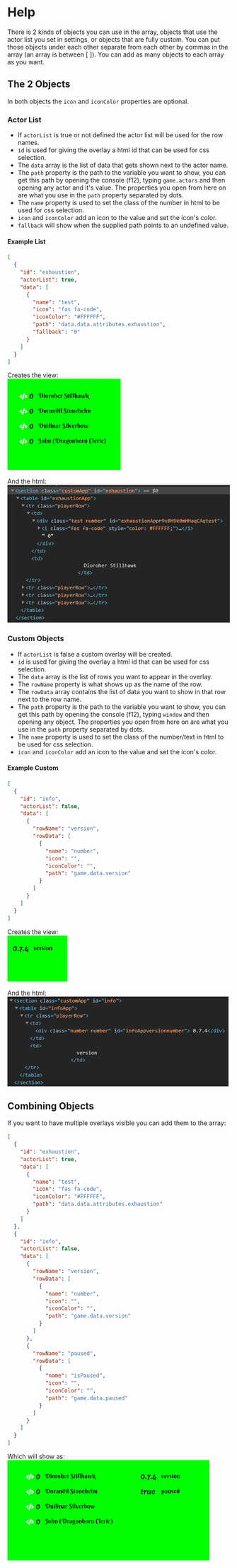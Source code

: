 # Help

There is 2 kinds of objects you can use in the array, objects that use the actor list you set in settings, or objects that are fully custom.
You can put those objects under each other separate from each other by commas in the array (an array is between [ ]). You can add as many objects to each array as you want.

## The 2 Objects

In both objects the `icon` and `iconColor` properties are optional.

### Actor List

* If `actorList` is true or not defined the actor list will be used for the row names.
* `id` is used for giving the overlay a html id that can be used for css selection.
* The `data` array is the list of data that gets shown next to the actor name.
* The `path` property is the path to the variable you want to show, you can get this path by opening the console (f12), typing `game.actors` and then opening any actor and it's value. The properties you open from here on are what you use in the `path` property separated by dots.
* The `name` property is used to set the class of the number in html to be used for css selection.
* `icon` and `iconColor` add an icon to the value and set the icon's color.
* `fallback` will show when the supplied path points to an undefined value.

#### Example List

```json
[
  {
    "id": "exhaustion",
    "actorList": true,
    "data": [
      {
        "name": "test",
        "icon": "fas fa-code",
        "iconColor": "#FFFFFF",
        "path": "data.data.attributes.exhaustion",
        "fallback": "0"
      }
    ]
  }
]
```

Creates the view:  
![image](image/example/1603116294166.png)

And the html:  
![image](image/example/1603116322047.png)

### Custom Objects

* If `actorList` is false a custom overlay will be created.
* `id` is used for giving the overlay a html id that can be used for css selection.
* The `data` array is the list of rows you want to appear in the overlay.
* The `rowName` property is what shows up as the name of the row.
* The `rowData` array contains the list of data you want to show in that row next to the row name.
* The `path` property is the path to the variable you want to show, you can get this path by opening the console (f12), typing `window` and then opening any object. The properties you open from here on are what you use in the `path` property separated by dots.
* The `name` property is used to set the class of the number/text in html to be used for css selection.
* `icon` and `iconColor` add an icon to the value and set the icon's color.

#### Example Custom

```json
[
  {
    "id": "info",
    "actorList": false,
    "data": [
      {
        "rowName": "version",
        "rowData": [
          {
            "name": "number",
            "icon": "",
            "iconColor": "",
            "path": "game.data.version"
          }
        ]
      }
    ]
  }
]
```

Creates the view:  
![image](image/example/1603116353362.png)

And the html:  
![image](image/example/1603116363936.png)

## Combining Objects

If you want to have multiple overlays visible you can add them to the array:

```json
[
  {
    "id": "exhaustion",
    "actorList": true,
    "data": [
      {
        "name": "test",
        "icon": "fas fa-code",
        "iconColor": "#FFFFFF",
        "path": "data.data.attributes.exhaustion"
      }
    ]
  },
  {
    "id": "info",
    "actorList": false,
    "data": [
      {
        "rowName": "version",
        "rowData": [
          {
            "name": "number",
            "icon": "",
            "iconColor": "",
            "path": "game.data.version"
          }
        ]
      },
      {
        "rowName": "paused",
        "rowData": [
          {
            "name": "isPaused",
            "icon": "",
            "iconColor": "",
            "path": "game.data.paused"
          }
        ]
      }
    ]
  }
]
```

Which will show as:  
![image](image/example/1603116385020.png)
